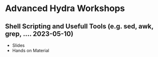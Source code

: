 # Advanced Hydra Workshops
## Shell Scripting and Usefull Tools (e.g. sed, awk, grep, .... 2023-05-10)
* Slides
* Hands on Material
